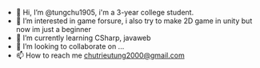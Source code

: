- 👋 Hi, I’m @tungchu1905, i'm a 3-year college student.
- 👀 I’m interested in game forsure, i also try to make 2D game in unity but now im just a beginner
- 🌱 I’m currently learning CSharp, javaweb
- 💞️ I’m looking to collaborate on ...
- 📫 How to reach me chutrieutung2000@gmail.com

<!---
tungchu1905/tungchu1905 is a ✨ special ✨ repository because its `README.md` (this file) appears on your GitHub profile.
You can click the Preview link to take a look at your changes.
--->
